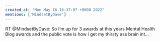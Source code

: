 ```yaml
---
created_at: "Mon May 16 16:37:07 +0000 2022"
mentions: ['MindsetByDave']
---
```


RT @MindsetByDave: So I’m up for 3 awards at this years Mental Health Blog awards and the public vote is how i get my thirsty ass brain int…